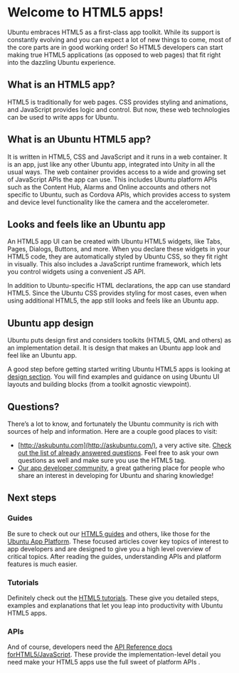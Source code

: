 
# Welcome to HTML5 apps!

Ubuntu embraces HTML5 as a first-class app toolkit. While its support is
constantly evolving and you can expect a lot of new things to come, most of
the core parts are in good working order! So HTML5 developers can start making
true HTML5 applications (as opposed to web pages) that fit right into the
dazzling Ubuntu experience.

## What is an HTML5 app?

HTML5 is traditionally for web pages. CSS provides styling and animations, and
JavaScript provides logic and control. But now, these web technologies can be
used to write apps for Ubuntu.

## What is an Ubuntu HTML5 app?

It is written in HTML5, CSS and JavaScript and it runs in a web container. It
is an app, just like any other Ubuntu app, integrated into Unity in all the
usual ways. The web container provides access to a wide and growing set of
JavaScript APIs the app can use. This includes Ubuntu platform APIs such as
the Content Hub, Alarms and Online accounts and others not specific to Ubuntu,
such as Cordova APIs, which provides access to system and device level
functionality like the camera and the accelerometer.

## Looks and feels like an Ubuntu app

An HTML5 app UI can be created with Ubuntu HTML5 widgets, like Tabs, Pages,
Dialogs, Buttons, and more. When you declare these widgets in your HTML5 code,
they are automatically styled by Ubuntu CSS, so they fit right in visually.
This also includes a JavaScript runtime framework, which lets you control
widgets using a convenient JS API.

In addition to Ubuntu-specific HTML declarations, the app can use standard
HTML5. Since the Ubuntu CSS provides styling for most cases, even when using
additional HTML5, the app still looks and feels like an Ubuntu app.

## Ubuntu app design

Ubuntu puts design first and considers toolkits (HTML5, QML and others) as an
implementation detail. It is design that makes an Ubuntu app look and feel
like an Ubuntu app.

A good step before getting started writing Ubuntu HTML5 apps is looking at
[design section](../design/index.md). You will find examples and
guidance on using Ubuntu UI layouts and building blocks (from a toolkit
agnostic viewpoint).

## Questions?

There’s a lot to know, and fortunately the Ubuntu community is rich with
sources of help and information. Here are a couple good places to visit:

  * [http://askubuntu.com](http://askubuntu.com/), a very active site. [Check out the list of already answered questions](http://askubuntu.com/questions/tagged/html5). Feel free to ask your own questions as well and make sure you use the HTML5 tag.
  * [Our app developer community](http://community.ubuntu.com/), a great gathering place for people who share an interest in developing for Ubuntu and sharing knowledge!

## Next steps

### Guides

Be sure to check out our [HTML5 guides](guides-index.md) and
others, like those for the [Ubuntu App Platform](../../platform/guides/index.md).
These focused articles cover key topics of interest to app developers and are
designed to give you a high level overview of critical topics. After reading
the guides, understanding APIs and platform features is much easier.

### Tutorials

Definitely check out the [HTML5 tutorials](tutorials-index.md).
These give you detailed steps, examples and explanations that let you leap
into productivity with Ubuntu HTML5 apps.

### APIs

And of course, developers need the [API Reference docs forHTML5/JavaScript](api.md). These provide the
implementation-level detail you need make your HTML5 apps use the full sweet
of platform APIs .
